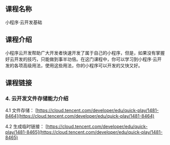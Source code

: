 ## 课程名称

小程序·云开发基础

## 课程介绍

小程序云开发帮助广大开发者快速开发了属于自己的小程序，但是，如果没有掌握好云开发的技巧，只能做到事半功倍。在这门课程中，你可以学习到小程序·云开发的各项高级用法，使用这些用法，你的小程序可以开发的又快又好。

## 课程链接

### 4. 云开发文件存储能力介绍

4.1 文件存储：
[https://cloud.tencent.com/developer/edu/quick-play/1481-8464](https://cloud.tencent.com/developer/edu/quick-play/1481-8464)

4.2 生成临时链接：
[https://cloud.tencent.com/developer/edu/quick-play/1481-8465](https://cloud.tencent.com/developer/edu/quick-play/1481-8465)
